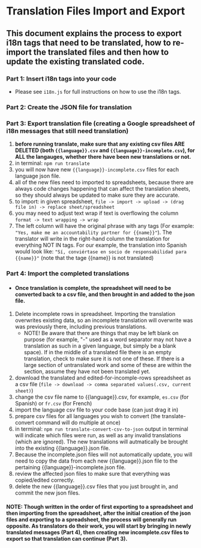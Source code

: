 # Translation Files Import and Export
## This document explains the process to export i18n tags that need to be translated, how to re-import the translated files and then how to update the existing translated code.

### Part 1: Insert i18n tags into your code
* Please see `i18n.js` for full instructions on how to use the i18n tags.

### Part 2: Create the JSON file for translation

### Part 3: Export translation file (creating a Google spreadsheet of i18n messages that still need translation)
1. **before running translate, make sure that any existing csv files ARE DELETED (both `{{language}}.csv` and `{{language}}-incomplete.csv`), for ALL the langauges, whether there have been new translations or not.**
2. in terminal: `npm run translate`
3. you will now have new `{{language}}-incomplete.csv` files for each language json file.
4. all of the new files need to imported to spreadsheets, because there are always code changes happening that can affect the translation sheets, so they should always be updated to make sure they are accurate.
5. to import: in given spreadsheet, `file -> import -> upload -> (drag file in) -> replace sheet/spreadsheet`
6. you may need to adjust text wrap if text is overflowing the column `format -> text wrapping -> wrap`
7. The left column will have the original phrase with any tags (For example: `"Yes, make me an accountability partner for {{name}}"`).
  The translator will write in the right-hand column the translation for everything NOT IN tags.
  For our example, the translation into Spanish would look like: `"Sí, conviértase en socio de responsabilidad para {{name}}"`
  (note that the tage {{name}} is not translated)


### Part 4: Import the completed translations 
* #### Once translation is complete, the spreadsheet will need to be converted back to a csv file, and then brought in and added to the json file.
1. Delete incomplete rows in spreadsheet. Importing the translation overwrites existing data, so an incomplete translation will overwrite was was previously there, including previous translations.
    * NOTE! Be aware that there are things that may be left blank on purpose (for example, "-" used as a word separator may not have a translation as such in a given language, but simply be a blank space). If in the middle of a translated file there is an empty translation, check to make sure it is not one of these. If there is a large section of untranslated work and some of these are within the section, assume they have not been translated yet.
2. download the translated and edited-for-incomple-rows spreadsheet as a csv file (`file -> download -> comma separated values(.csv, current sheet)`)
3. change the csv file name to {{language}}.csv, for example, `es.csv` (for Spanish) or `fr.csv` (for French)
4. import the language csv file to your code base (can just drag it in)
5. prepare csv files for all languages you wish to convert (the translate-convert command will do multiple at once)
6. in terminal: `npm run translate-convert-csv-to-json`
  output in terminal will indicate which files were run, as well as any invalid translations (which are ignored).
  The new translations will autmatically be brought into the existing {{language}}.json file.
7. Because the incomplete.json files will not automatically update, you will need to copy the data from each new {{language}}.json file to the pertaining {{language}}-incomplete.json file.
8. review the affected json files to make sure that everything was copied/edited correctly.
9. delete the new {{language}}.csv files that you just brought in, and commit the new json files.


#### NOTE: Though written in the order of first exporting to a spreadsheet and then importing from the spreadsheet, after the initial creation of the json files and exporting to a spreadsheet, the process will generally run opposite. As translators do their work, you will start by bringing in newly translated messages (Part 4), then creating new incomplete.csv files to export so that translation can continue (Part 3).
